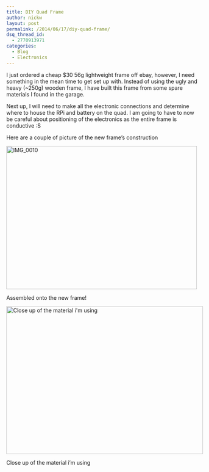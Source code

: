 ```yaml
---
title: DIY Quad Frame
author: nickw
layout: post
permalink: /2014/06/17/diy-quad-frame/
dsq_thread_id:
  - 2770913971
categories:
  - Blog
  - Electronics
---
```

I just ordered a cheap $30 56g lightweight frame off ebay, however, I need something in the mean time to get set up with. Instead of using the ugly and heavy (~250g) wooden frame, I have built this frame from some spare materials I found in the garage.

Next up, I will need to make all the electronic connections and determine where to house the RPi and battery on the quad. I am going to have to now be careful about positioning of the electronics as the entire frame is conductive :S

Here are a couple of picture of the new frame&#8217;s construction

<div id="attachment_1420" style="width: 510px" class="wp-caption aligncenter">
  <a href="http://nickwhyte.com/wordpress/wp-content/uploads/2014/06/IMG_0010.jpg"><img class="wp-image-1420" src="http://nickwhyte.com/wordpress/wp-content/uploads/2014/06/IMG_0010.jpg" alt="IMG_0010" width="500" height="375" /></a>
  
  <p class="wp-caption-text">
    Assembled onto the new frame!
  </p>
</div>

<div id="attachment_1421" style="width: 526px" class="wp-caption aligncenter">
  <a href="http://nickwhyte.com/wordpress/wp-content/uploads/2014/06/IMG_0014.jpg"><img class="wp-image-1421" src="http://nickwhyte.com/wordpress/wp-content/uploads/2014/06/IMG_0014.jpg" alt="Close up of the material i'm using" width="516" height="387" /></a>
  
  <p class="wp-caption-text">
    Close up of the material i&#8217;m using
  </p>
</div>